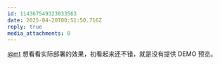 ```yaml
---
id: 114367549323033563
date: 2025-04-20T00:51:50.716Z
reply: true
media_attachments: 0
---
```


[@mt](https://c.im/@mt) 想看看实际部署的效果，初看起来还不错，就是没有提供 DEMO 预览。

